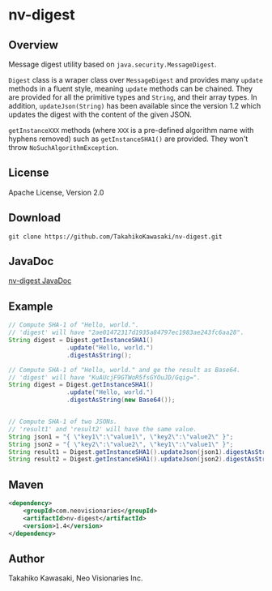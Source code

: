 nv-digest
=========

Overview
--------

Message digest utility based on `java.security.MessageDigest`.

`Digest` class is a wraper class over `MessageDigest` and provides
many `update` methods in a fluent style, meaning `update` methods
can be chained. They are provided for all the primitive types and
`String`, and their array types. In addition, `updateJson(String)`
has been available since the version 1.2 which updates the digest
with the content of the given JSON.

`getInstanceXXX` methods (where `XXX` is a pre-defined algorithm
name with hyphens removed) such as `getInstanceSHA1()` are
provided. They won't throw `NoSuchAlgorithmException`.


License
-------

Apache License, Version 2.0


Download
--------

    git clone https://github.com/TakahikoKawasaki/nv-digest.git


JavaDoc
-------

[nv-digest JavaDoc](http://TakahikoKawasaki.github.com/nv-digest/)



Example
-------

```java
// Compute SHA-1 of "Hello, world.".
// 'digest' will have "2ae01472317d1935a84797ec1983ae243fc6aa28".
String digest = Digest.getInstanceSHA1()
                .update("Hello, world.")
                .digestAsString();

// Compute SHA-1 of "Hello, world." and ge the result as Base64.
// 'digest' will have "KuAUcjF9GTWoR5fsGYOuJD/Gqig=".
String digest = Digest.getInstanceSHA1()
                .update("Hello, world.")
                .digestAsString(new Base64());


// Compute SHA-1 of two JSONs.
// 'result1' and 'result2' will have the same value.
String json1 = "{ \"key1\":\"value1\", \"key2\":\"value2\" }";
String json2 = "{ \"key2\":\"value2\", \"key1\":\"value1\" }";
String result1 = Digest.getInstanceSHA1().updateJson(json1).digestAsString();
String result2 = Digest.getInstanceSHA1().updateJson(json2).digestAsString();
```


Maven
-----

```xml
<dependency>
    <groupId>com.neovisionaries</groupId>
    <artifactId>nv-digest</artifactId>
    <version>1.4</version>
</dependency>
```


Author
------

Takahiko Kawasaki, Neo Visionaries Inc.
